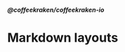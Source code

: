 <!--
/**
 * @name            Layouts
 * @_namespace       doc.markdown
 * @type            Markdown
 * @platform        md
 * @status          stable
 * @menu            Documentation / Markdown           /doc/markdown/layouts
 *
 * @since           2.0.0
 * @author    Olivier Bossel <olivier.bossel@gmail.com> (https://coffeekraken.io)
 */
-->

<!-- image -->

<!-- header -->
##### @coffeekraken/coffeekraken-io



# Markdown layouts

